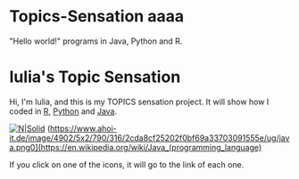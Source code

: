 # Topics-Sensation aaaa
"Hello world!" programs in Java, Python and R.



# Iulia's Topic Sensation
Hi, I'm Iulia, and this is my TOPICS sensation project. It will show how I coded in [R](https://www.r-project.org/), [Python](https://www.python.org/) and [Java](https://en.wikipedia.org/wiki/Java_(programming_language)).

[![N|Solid](https://www.r-project.org/Rlogo.png)](https://www.r-project.org/about.html) (https://www.ahoi-it.de/image/4902/5x2/790/316/2cda8cf25202f0bf69a33703091555e/ug/java.png0](https://en.wikipedia.org/wiki/Java_(programming_language)

If you click on one of the icons, it will go to the link of each one.







